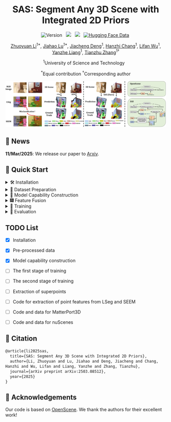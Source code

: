 <div align="center">
 
# SAS: Segment Any 3D Scene with Integrated 2D Priors
![Version](https://img.shields.io/badge/version-1.0.0-blue) &nbsp;
 <a href='https://arxiv.org/abs/2503.08512'><img src='https://img.shields.io/badge/arXiv-2503.08512-b31b1b.svg'></a> &nbsp;
 <a href='https://peoplelu.github.io/SAS.github.io/'><img src='https://img.shields.io/badge/Project-Page-Green'></a> &nbsp;
 [![Hugging Face Data](https://img.shields.io/badge/🤗%20Hugging%20Face-Model-green)](https://huggingface.co/datasets/Charlie839242/SAS)&nbsp;

<a href="https://openreview.net/profile?id=~Zhuoyuan_Li4">Zhuoyuan Li</a><sup>1*</sup>,</span>
<a href="https://scholar.google.com/citations?user=cRpteW4AAAAJ&hl=zh-CN">Jiahao Lu</a><sup>1*</sup>,</span>
<a href="https://scholar.google.com/citations?user=-0y0FpkAAAAJ&hl=zh-CN">Jiacheng Deng</a><sup>1</sup>,
<a href="">Hanzhi Chang</a><sup>1</sup>,
<a href="">Lifan Wu</a><sup>1</sup>,
<a href="https://github.com/Rosetta-Leong">Yanzhe Liang</a><sup>1</sup>,
<a href="https://scholar.google.com/citations?user=9sCGe-gAAAAJ&hl=zh-CN">Tianzhu Zhang</a><sup>1&dagger;</sup>

<sup>1</sup>University of Science and Technology &nbsp;&nbsp;

<sup>*</sup>Equal contribution
<sup>&dagger;</sup>Corresponding author

![teaser](assets/teaser_00.jpg)
</div>

## :rocket: News

**11/Mar/2025**: We release our paper to [Arxiv](https://arxiv.org/abs/2503.08512).



## 🚀 Quick Start
<details> <summary> 🛠️ Installation </summary>
Start by cloning the repo:
 
```bash
git clone https://github.com/peoplelu/SAS.git
cd SAS
```

For linux, you need to install `libopenexr-dev` before creating the environment.
```bash
sudo apt-get install libopenexr-dev
conda create -n SAS python=3.8
conda activate SAS
```

Step 1: install PyTorch (We tested on pytorch 2.1.0 and cuda 11.8. Other versions may also work.):

```bash
pip install torch==2.1.0 torchvision==0.16.0 torchaudio==2.1.0 --index-url https://download.pytorch.org/whl/cu118
```

Step 2: install MinkowskiNet:

```bash
conda install openblas-devel -c anaconda
pip install -U git+https://github.com/NVIDIA/MinkowskiEngine -v --no-deps \
                           --install-option="--blas_include_dirs=${CONDA_PREFIX}/include" \
                           --install-option="--blas=openblas"
```

Step 3: install scatter for superpoint operation:
```bash
pip install torch-scatter
```

Step 4: install the remaining dependencies:
```bash
pip install scipy, open3d, ftfy, tensorboardx, tqdm, imageio, plyfile, opencv-python, sharedarray
pip install git+https://github.com/openai/CLIP.git
```

Step 5: install tensorflow:
```bash
pip install tensorflow==2.13.1
```

Step 6: Install SAM
```bash
pip install git+https://github.com/facebookresearch/segment-anything.git
```

Step 7: Install LSeg and SEEM

Please create another two environments, lseg and seem, to install dependencies for [LSeg](https://github.com/isl-org/lang-seg) and [SEEM](https://github.com/UX-Decoder/Segment-Everything-Everywhere-All-At-Once). You can refer to their official repo for details.

Step 8: Install dependencies for Stable Diffusion
```bash
pip install datasets, diffusers, timm, transformers, clip_interrogator
```
</details>

<details> <summary> 🔧 Dataset Preparation </summary>
 
### Download pre-processed data
We provide the pre-processed point features from LSeg and SEEM, fused point features, and the constructed capabilities for the following datasets in [hugging face](https://huggingface.co/datasets/Charlie839242/SAS):
- [x] ScanNet
- [ ] Matterport3D
- [ ] nuScenes

Download the full pre-processed data (or you can choose the specific folder to download):
```bash
git lfs install
git clone https://huggingface.co/datasets/Charlie839242/SAS
```

The structure of the pre-processed data (e.g., ScanNet) is as follows. "scannet_multiview_lseg" and "scannet_multiview_seem" store the 3D point features from LSeg and SEEM respectively. "scannet_vocabulary" contain the generated images and the constructed capabilities. "scannet_multiview_fuse" is the combination of "scannet_multiview_lseg" and "scannet_multiview_seem" with "scannet_vocabulary" as the guide.
```
data
  └── scannet
      ├── fused_feat
      │   └── scannet_multiview_fuse
      ├── point_feat
      │   ├── scannet_multiview_lseg
      │   └── scannet_multiview_seem
      └── vocabulary
          └── scannet_vocabulary
```

### Extract Point Features
You can also extract 3D point features, and obtain "scannet_multiview_lseg" and "scannet_multiview_seem" on your own. 


#### LSeg features of ScanNet
First, download LSeg weight [demo_e200.ckpt](https://github.com/isl-org/lang-seg) and put it in checkpoint folder. Then download ADEChallengeData2016.zip from [link](https://ade20k.csail.mit.edu/), unzip it, and place it in dataset folder.
Download the raw ScanNet 2D images from [OpenScene](https://cvg-data.inf.ethz.ch/openscene/data/scannet_processed/scannet_2d.zip) and ScanNet 3D data from [OpenScene](https://cvg-data.inf.ethz.ch/openscene/data/scannet_processed/scannet_3d.zip), and put them under scannet folder. 

```bash
wget https://cvg-data.inf.ethz.ch/openscene/data/scannet_processed/scannet_2d.zip
wget https://cvg-data.inf.ethz.ch/openscene/data/scannet_processed/scannet_3d.zip
```

Then file strcuture is as follows:

```
lseg_feat
├── checkpoints
│   └── demo_e200.ckpt
├── dataset
│   └── ADEChallengeData2016
│   │   ├── ...
│   │   ├── ...
│   │   └── ...
├── scannet
│   ├── scannet_2d
│   │   ├── ...
│   │   ├── ...
│   │   └── ...
│   ├── scannet_3d
│   │   ├── ...
│   │   ├── ...
│   │   └── ...
```

Then execute the following command to extract per-point features of scannet  from LSeg:

```bash
cd point_feat_extraction/lseg_feat
conda activate lseg
python python fusion_scannet.py
```

This will generate features from LSeg in "scannet_multiview_lseg" folder.

</details>



<details> <summary> 🎇 Model Capability Construction </summary>

 You can also synthesize images and obtain "scannet_vocabulary" on your own. 
```bash
cd MCC
```

### Download SAM, LSeg and SEEM checkpoint
Download from [LSeg Checkpoint](https://drive.google.com/file/d/1FTuHY1xPUkM-5gaDtMfgCl3D0gR89WV7/view) and place it in lseg_util folder. Then download ADEChallengeData2016.zip from [link](https://ade20k.csail.mit.edu/), unzip it, and place it in lseg_util folder. Download the SEEM checkpoint from [link](https://huggingface.co/xdecoder/SEEM/resolve/main/seem_focall_v0.pt) and place it in seem_util folder. Download the SAM checkpoint from [link](https://github.com/facebookresearch/segment-anything#model-checkpoints) and place it in sam_util folder.

### Generate synthesized images
```bash
python Stable_Diffusion/generate_any_class.py    # This will generate images in synthesized_img folder
```


### Compute the category embedding
You can skip this step and directly use the provided vocabualry_embedding.py.
```bash
python lseg_util/generate_text_embedding.py    # This will generate "vocabualry_embedding.py"
```


### Compute masks from LSeg
```bash
conda activate lseg
python lseg_util/lseg_infer.py    # This will generate masks in lseg_mask folder
```

### Compute masks from SEEM
```bash
conda activate seem
python seem_util/seem_infer.py    # This will generate masks in seem_mask folder
```

### Compute pseudo masks from SAM
```bash
python sam_util/generate_mask.py    # This will generate masks in refined_mask folder
```

### Compute mIOU
```bash
python miou/cal_miou.py --split=lseg    # This will generate miou in out folder and capability folder
python miou/cal_miou.py --split=seem    
```

</details>



<details> <summary> 🎆 Feature Fusion </summary>


To integrate the LSeg features and the SEEM features of the ScanNet dataset using the constructed capability as the guide, execute the following command:

```bash
python feat_fusion/fusion_scannet.py
```

</details>



<details> <summary> 🎥 Training </summary>

### Superpoint extraction

To extract superpoints of each scene in ScanNetv2 dataset, you should first download the raw [ScanNet v2](http://www.scan-net.org/) dataset to obtain the .ply file of each scene. The ScanNet v2 dataset structure is as follows:


```
superpoint_extraction
├── scannet_v2
│   ├── intrinsics.txt
│   ├── scene0000_00
│   │   ├── label-filt
│   │   ├── scene0000_00_2d-instance-filt.zip
│   │   ├── scene0000_00_2d-instance.zip
│   │   ├── scene0000_00_2d-label-filt.zip
│   │   ├── scene0000_00_2d-label.zip
│   │   ├── scene0000_00.aggregation.json
│   │   ├── scene0000_00.txt
│   │   ├── scene0000_00_vh_clean_2.0.010000.segs.json
│   │   ├── scene0000_00_vh_clean_2.labels.ply
│   │   ├── scene0000_00_vh_clean_2.ply
│   │   ├── scene0000_00_vh_clean.aggregation.json
│   │   ├── scene0000_00_vh_clean.ply
│   │   └── scene0000_00_vh_clean.segs.json
│   ├── scene0000_01
│   │   ├── ...
│   │   ├── ...
│   │   ├── ...
```

Then build the cpp lib for superpoint extraction:

```bash
cd csrc && mkdir build && cd build

cmake .. \
-DCMAKE_PREFIX_PATH=`python -c 'import torch;print(torch.utils.cmake_prefix_path)'` \
-DPYTHON_INCLUDE_DIR=$(python -c "from distutils.sysconfig import get_python_inc; print(get_python_inc())")  \
-DPYTHON_LIBRARY=$(python -c "import distutils.sysconfig as sysconfig; print(sysconfig.get_config_var('LIBDIR'))") \
-DCMAKE_INSTALL_PREFIX=`python -c 'from distutils.sysconfig import get_python_lib; print(get_python_lib())'` 

make && make install # after install, please do not delete this folder (as we only create a symbolic link)
```

Then execute the following command to extract superpoints. The superpoint-related code is built upon [segmentator](https://github.com/Karbo123/segmentator).

```bash
python superpoint_extraction/scannet_superpoint.py
```

### Train
 TODO

</details>

<details> <summary> 🌟 Evaluation </summary>

 TODO
</details>







## TODO List
- [x] Installation
- [x] Pre-processed data
- [x] Model capability construction
- [ ] The first stage of training
- [ ] The second stage of training
- [ ] Extraction of superpoints
- [ ] Code for extraction of point features from LSeg and SEEM
- [ ] Code and data for MatterPort3D
- [ ] Code and data for nuScenes





## 📜 Citation
```
@article{li2025sas,
  title={SAS: Segment Any 3D Scene with Integrated 2D Priors},
  author={Li, Zhuoyuan and Lu, Jiahao and Deng, Jiacheng and Chang, Hanzhi and Wu, Lifan and Liang, Yanzhe and Zhang, Tianzhu},
  journal={arXiv preprint arXiv:2503.08512},
  year={2025}
}
```


## 🤝 Acknowledgements
Our code is based on [OpenScene](https://github.com/pengsongyou/openscene). We thank the authors for their excellent work!
